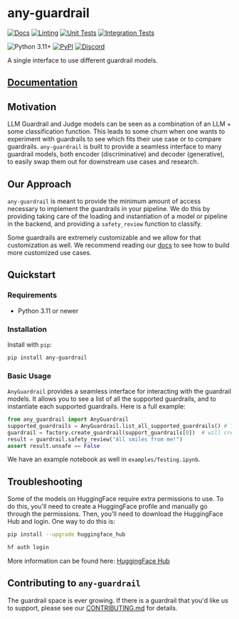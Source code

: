 

# any-guardrail

[![Docs](https://github.com/mozilla-ai/any-guardrail/actions/workflows/docs.yaml/badge.svg)](https://github.com/mozilla-ai/any-guardrail/actions/workflows/docs.yaml/)
[![Linting](https://github.com/mozilla-ai/any-guardrail/actions/workflows/lint.yaml/badge.svg)](https://github.com/mozilla-ai/any-guardrail/actions/workflows/lint.yaml/)
[![Unit Tests](https://github.com/mozilla-ai/any-guardrail/actions/workflows/tests-unit.yaml/badge.svg)](https://github.com/mozilla-ai/any-guardrail/actions/workflows/tests-unit.yaml/)
[![Integration Tests](https://github.com/mozilla-ai/any-guardrail/actions/workflows/tests-integration.yaml/badge.svg)](https://github.com/mozilla-ai/any-guardrail/actions/workflows/tests-integration.yaml/)

![Python 3.11+](https://img.shields.io/badge/python-3.11%2B-blue.svg)
[![PyPI](https://img.shields.io/pypi/v/any-guardrail-sdk)](https://pypi.org/project/any-guardrail/)
<a href="https://discord.gg/4gf3zXrQUc">
    <img src="https://img.shields.io/static/v1?label=Chat%20on&message=Discord&color=blue&logo=Discord&style=flat-square" alt="Discord">
</a>

A single interface to use different guardrail models.

</div>

## [Documentation](https://mozilla-ai.github.io/any-guardrail/)

## Motivation

LLM Guardrail and Judge models can be seen as a combination of an LLM + some classification function. This leads to some churn when one wants to experiment with guardrails to see which fits their use case or to compare guardrails. `any-guardrail` is built to provide a seamless interface to many guardrail models, both encoder (discriminative) and decoder (generative), to easily swap them out for downstream use cases and research.

## Our Approach

`any-guardrail` is meant to provide the minimum amount of access necessary to implement the guardrails in your pipeline. We do this by providing taking care of the loading and instantiation of a model or pipeline in the backend, and providing a `safety_review` function to classify.

Some guardrails are extremely customizable and we allow for that customization as well. We recommend reading our [docs](https://mozilla-ai.github.io/any-guardrail/) to see how to build more customized use cases.

## Quickstart

### Requirements

- Python 3.11 or newer

### Installation

Install with `pip`:

```bash
pip install any-guardrail
```

### Basic Usage

`AnyGuardrail` provides a seamless interface for interacting with the guardrail models. It allows you to see a list of all the supported guardrails, and to instantiate each supported guardrails. Here is a full example:

```python
from any_guardrail import AnyGuardrail
supported_guardrails = AnyGuardrail.list_all_supported_guardrails() # This will out a list of all guardrail identifiers
guardrail = factory.create_guardrail(support_guardrails[0])  # will create Deepset's deberta prompt injection defense model
result = guardrail.safety_review("All smiles from me!")
assert result.unsafe == False
```

We have an example notebook as well in `examples/Testing.ipynb`.

## Troubleshooting

Some of the models on HuggingFace require extra permissions to use. To do this, you'll need to create a HuggingFace profile and manually go through the permissions. Then, you'll need to download the HuggingFace Hub and login. One way to do this is:

```bash
pip install --upgrade huggingface_hub

hf auth login
```

More information can be found here: [HuggingFace Hub](https://huggingface.co/docs/huggingface_hub/en/quick-start#login-command)

## Contributing to `any-guardrail`

The guardrail space is ever growing. If there is a guardrail that you'd like us to support, please see our [CONTRIBUTING.md](CONTRIBUTING.md) for details.
